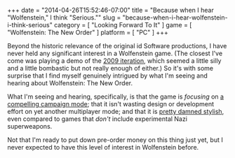 +++
date = "2014-04-26T15:52:46-07:00"
title = "Because when I hear \"Wolfenstein,\" I think \"Serious.\""
slug = "because-when-i-hear-wolfenstein-i-think-serious"
category = [ "Looking Forward To It" ]
game = [ "Wolfenstein: The New Order" ]
platform = [ "PC" ]
+++

Beyond the historic relevance of the original id Software productions, I have never held any significant interest in a Wolfenstein game.  (The closest I've come was playing a demo of the [2009 iteration](game:Wolfenstein), which seemed a little silly and a little bombastic but not really enough of either.)  So it's with some surprise that I find myself genuinely intrigued by what I'm seeing and hearing about Wolfenstein: The New Order.

What I'm seeing and hearing, specifically, is that the game is <i>focusing</i> on <a href="http://arstechnica.com/gaming/2014/04/preview-confronting-nazi-horror-in-wolfenstein-the-new-order/">a compelling campaign mode</a>; that it isn't wasting design or development effort on yet another multiplayer mode; and that it is <a href="http://www.vg247.com/2014/04/08/wolfenstein-the-new-oder-new-gameplay-video-released/">pretty damned stylish</a>, even compared to games that <i>don't</i> include experimental Nazi superweapons.

Not that I'm ready to put down pre-order money on this thing just yet, but I never expected to have this level of interest in Wolfenstein before.